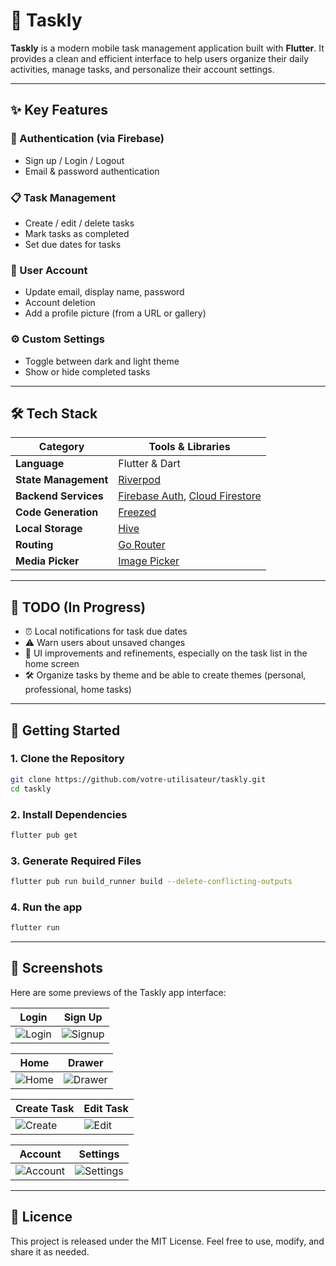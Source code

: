 # 📝 Taskly

**Taskly** is a modern mobile task management application built with **Flutter**. It provides a clean and efficient interface to help users organize their daily activities, manage tasks, and personalize their account settings.

---

## ✨ Key Features

### 🔐 Authentication (via Firebase)
- Sign up / Login / Logout
- Email & password authentication

### 📋 Task Management
- Create / edit / delete tasks
- Mark tasks as completed
- Set due dates for tasks

### 👤 User Account
- Update email, display name, password
- Account deletion
- Add a profile picture (from a URL or gallery)

### ⚙️ Custom Settings
- Toggle between dark and light theme
- Show or hide completed tasks

---

## 🛠️ Tech Stack

| Category               | Tools & Libraries                             |
|------------------------|-----------------------------------------------|
| **Language**           | Flutter & Dart                                |
| **State Management**   | [Riverpod](https://riverpod.dev)              |
| **Backend Services**   | [Firebase Auth](https://firebase.google.com/docs/auth), [Cloud Firestore](https://firebase.google.com/docs/firestore) |
| **Code Generation**    | [Freezed](https://pub.dev/packages/freezed)   |
| **Local Storage**      | [Hive](https://pub.dev/packages/hive)         |
| **Routing**            | [Go Router](https://pub.dev/packages/go_router) |
| **Media Picker**       | [Image Picker](https://pub.dev/packages/image_picker) |

---

## 📆 TODO (In Progress)

- ⏰ Local notifications for task due dates  
- ⚠️ Warn users about unsaved changes  
- 🎨 UI improvements and refinements, especially on the task list in the home screen
- 🛠️ Organize tasks by theme and be able to create themes (personal, professional, home tasks)

---

## 🚀 Getting Started

### 1. Clone the Repository

```bash
git clone https://github.com/votre-utilisateur/taskly.git
cd taskly
```

### 2. Install Dependencies

```bash
flutter pub get
```

### 3. Generate Required Files

```bash
flutter pub run build_runner build --delete-conflicting-outputs
```

### 4. Run the app

```bash
flutter run
```

---

## 📸 Screenshots

Here are some previews of the Taskly app interface:


| Login | Sign Up |
|-------|---------|
| ![Login](https://github.com/npiot1/taskly/blob/be5cd1613d50d6bf9aed969b06fda5dd776433d7/assets/readme/login.png?raw=true) | ![Signup](https://github.com/npiot1/taskly/blob/be5cd1613d50d6bf9aed969b06fda5dd776433d7/assets/readme/signup.png?raw=true) |

| Home | Drawer |
|------|--------|
| ![Home](https://github.com/npiot1/taskly/blob/be5cd1613d50d6bf9aed969b06fda5dd776433d7/assets/readme/home.png?raw=true) | ![Drawer](https://github.com/npiot1/taskly/blob/be5cd1613d50d6bf9aed969b06fda5dd776433d7/assets/readme/drawer.png?raw=true) |

| Create Task | Edit Task |
|-------------|-----------|
| ![Create](https://github.com/npiot1/taskly/blob/be5cd1613d50d6bf9aed969b06fda5dd776433d7/assets/readme/create.png?raw=true) | ![Edit](https://github.com/npiot1/taskly/blob/be5cd1613d50d6bf9aed969b06fda5dd776433d7/assets/readme/edit.png?raw=true) |

| Account | Settings |
|---------|----------|
| ![Account](https://github.com/npiot1/taskly/blob/be5cd1613d50d6bf9aed969b06fda5dd776433d7/assets/readme/account.png?raw=true) | ![Settings](https://github.com/npiot1/taskly/blob/be5cd1613d50d6bf9aed969b06fda5dd776433d7/assets/readme/settings.png?raw=true) |

---

## 📄 Licence

This project is released under the MIT License.
Feel free to use, modify, and share it as needed.

